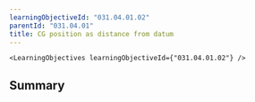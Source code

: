 ```yaml
---
learningObjectiveId: "031.04.01.02"
parentId: "031.04.01"
title: CG position as distance from datum
---
```


```tsx eval
<LearningObjectives learningObjectiveId={"031.04.01.02"} />
```

## Summary
